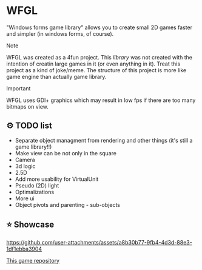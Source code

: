 ﻿# WFGL
"Windows forms game library" allows you to create small 2D games faster and simpler (in windows forms, of course). 

> [!NOTE]
> WFGL was created as a 4fun project. This *library* was not created with the intention of creatin large games in it (or even anything in it). 
> Treat this project as a kind of joke/meme. 
> The structure of this project is more like game engine than actually game library.

> [!IMPORTANT]
> WFGL uses GDI+ graphics which may result in low fps if there are too many bitmaps on view. 

## ⚙️ TODO list
- Separate object managment from rendering and other things (it's still a game library!!)
- Make view can be not only in the square 
- Camera
- 3d logic 
- 2.5D
- Add more usability for VirtualUnit
- Pseudo (2D) light
- Optimalizations
- More ui
- Object pivots and parenting - sub-objects 

## ⭐ Showcase
https://github.com/user-attachments/assets/a8b30b77-9fb4-4d3d-88e3-1df1ebba3904

[This game repository](https://github.com/BiznesBear/FlappyBird)
